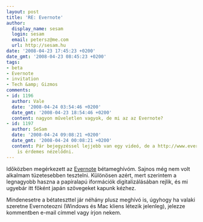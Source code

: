```yaml
---
layout: post
title: 'RE: Evernote'
author:
  display_name: sesam
  login: sesam
  email: petersz@me.com
  url: http://sesam.hu
date: '2008-04-23 17:45:23 +0200'
date_gmt: '2008-04-23 08:45:23 +0200'
tags:
- beta
- Evernote
- invitation
- Tech &amp; Gizmos
comments:
- id: 1196
  author: Vale
  date: '2008-04-24 03:54:46 +0200'
  date_gmt: '2008-04-23 18:54:46 +0200'
  content: nagyon műveletlen vagyok, de mi az az Evernote?
- id: 1197
  author: SeSam
  date: '2008-04-24 09:08:21 +0200'
  date_gmt: '2008-04-24 00:08:21 +0200'
  content: Pár bejegyzéssel lejjebb van egy videó, de a http://www.evernote.com siteon
    is érdemes nézelődni.
---
```


Időközben megérkezett az [Evernote](http://sesam.hu/2008/04/21/evernote) bétameghívóm. Sajnos még nem volt alkalmam tüzetesebben tesztelni. Különösen azért, mert szerintem a legnagyobb haszna a papíralapú iformációk digitalizálásában rejlik, és mi ugyebár itt főként japán szövegeket kapunk kézhez.

Mindenesetre a bétateszttel jár néhány plusz meghívó is, úgyhogy ha valaki szeretne Evernoteozni (Windows és Mac kliens létezik jelenleg), jelezze kommentben e-mail címmel vagy írjon nekem.
